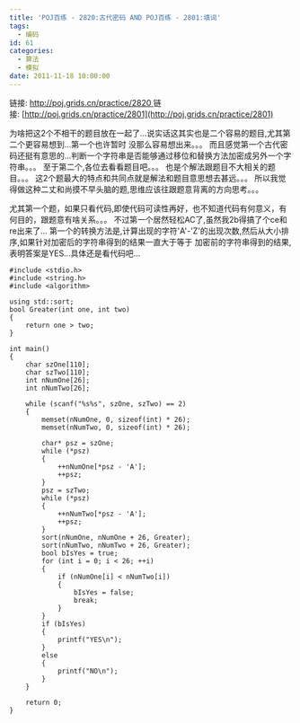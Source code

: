```yaml
---
title: 'POJ百练 - 2820:古代密码 AND POJ百练 - 2801:填词'
tags:
  - 编码
id: 61
categories:
  - 算法
  - 模拟
date: 2011-11-18 10:00:00
---
```


链接: [http://poj.grids.cn/practice/2820 ](http://poj.grids.cn/practice/2820)
链接: [http://poj.grids.cn/practice/2801](http://poj.grids.cn/practice/2801)

为啥把这2个不相干的题目放在一起了...说实话这其实也是二个容易的题目,尤其第二个更容易想到...第一个也许暂时
没那么容易想出来。。。
而且感觉第一个古代密码还挺有意思的...判断一个字符串是否能够通过移位和替换方法加密成另外一个字符串。。。
至于第二个,各位去看看题目吧。。。
也是个解法跟题目不大相关的题目。。。
这2个题最大的特点和共同点就是解法和题目意思想去甚远。。。
所以我觉得做这种二丈和尚摸不早头脑的题,思维应该往跟题意背离的方向思考。。。

尤其第一个题，如果只看代码,即使代码可读性再好，也不知道代码有何意义，有何目的，跟题意有啥关系。。。
不过第一个居然轻松AC了,虽然我2b得搞了个ce和re出来了...
第一个的转换方法是,计算出现的字符'A'-'Z'的出现次数,然后从大小排序,如果针对加密后的字符串得到的结果一直大于等于
加密前的字符串得到的结果,表明答案是YES...具体还是看代码吧...
``` stylus
#include <stdio.h>
#include <string.h>
#include <algorithm>

using std::sort;
bool Greater(int one, int two)
{
    return one > two;
}

int main()
{
    char szOne[110];
    char szTwo[110];
    int nNumOne[26];
    int nNumTwo[26];

    while (scanf("%s%s", szOne, szTwo) == 2)
    {
        memset(nNumOne, 0, sizeof(int) * 26);
        memset(nNumTwo, 0, sizeof(int) * 26);

        char* psz = szOne;
        while (*psz)
        {
            ++nNumOne[*psz - 'A'];
            ++psz;
        }
        psz = szTwo;
        while (*psz)
        {
            ++nNumTwo[*psz - 'A'];
            ++psz;
        }
        sort(nNumOne, nNumOne + 26, Greater);
        sort(nNumTwo, nNumTwo + 26, Greater);
        bool bIsYes = true;
        for (int i = 0; i < 26; ++i)
        {
            if (nNumOne[i] < nNumTwo[i])
            {
                bIsYes = false;
                break;
            }
        }
        if (bIsYes)
        {
            printf("YES\n");
        }
        else
        {
            printf("NO\n");
        }
    }

    return 0;
}
```